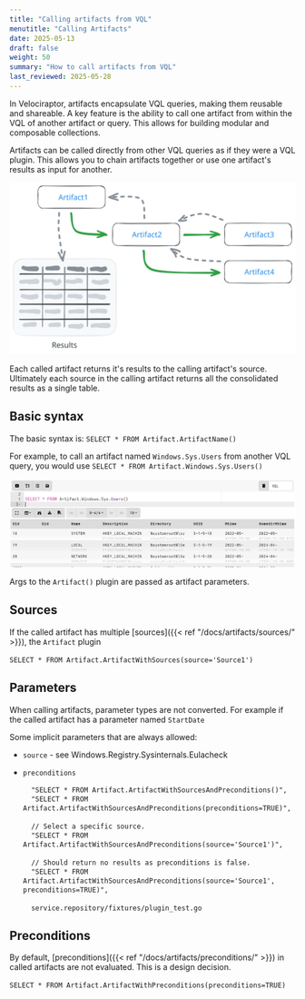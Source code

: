 ```yaml
---
title: "Calling artifacts from VQL"
menutitle: "Calling Artifacts"
date: 2025-05-13
draft: false
weight: 50
summary: "How to call artifacts from VQL"
last_reviewed: 2025-05-28
---
```


In Velociraptor, artifacts encapsulate VQL queries, making them reusable and
shareable. A key feature is the ability to call one artifact from within the VQL
of another artifact or query. This allows for building modular and composable
collections.

Artifacts can be called directly from other VQL queries as if they were a
VQL plugin. This allows you to chain artifacts together or use one artifact's
results as input for another.

![artifacts calling artifacts](artifacts_calling.svg)

Each called artifact returns it's results to the calling artifact's source.
Ultimately each source in the calling artifact returns all the consolidated
results as a single table.

## Basic syntax

The basic syntax is: `SELECT * FROM Artifact.ArtifactName()`

For example, to call an artifact named `Windows.Sys.Users` from another VQL query,
you would use `SELECT * FROM Artifact.Windows.Sys.Users()`

![Calling artifacts](calling_artifacts.png)

Args to the `Artifact()` plugin are passed as artifact parameters.

## Sources

If the called artifact has multiple
[sources]({{< ref "/docs/artifacts/sources/" >}}),
the `Artifact` plugin

`SELECT * FROM Artifact.ArtifactWithSources(source='Source1')`

## Parameters

When calling artifacts, parameter types are not converted. For example if the
called artifact has a parameter named `StartDate`

Some implicit parameters that are always allowed:

- `source` - see Windows.Registry.Sysinternals.Eulacheck
- `preconditions`

		"SELECT * FROM Artifact.ArtifactWithSourcesAndPreconditions()",
		"SELECT * FROM Artifact.ArtifactWithSourcesAndPreconditions(preconditions=TRUE)",

		// Select a specific source.
		"SELECT * FROM Artifact.ArtifactWithSourcesAndPreconditions(source='Source1')",

		// Should return no results as preconditions is false.
		"SELECT * FROM Artifact.ArtifactWithSourcesAndPreconditions(source='Source1', preconditions=TRUE)",

		service.repository/fixtures/plugin_test.go

## Preconditions

By default, [preconditions]({{< ref "/docs/artifacts/preconditions/" >}})
in called artifacts are not evaluated. This is a design decision.

`SELECT * FROM Artifact.ArtifactWithPreconditions(preconditions=TRUE)`

